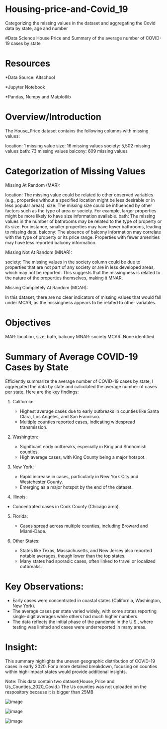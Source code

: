 # Housing-price-and-Covid_19
Categorizing the missing values in the dataset and aggregating the Covid data by state, age and number 

#Data Science House Price and Summary of the average number of COVID-19 cases by state

# Resources

*Data Source: Altschool

*Jupyter Notebook

*Pandas, Numpy and Matplotlib

# Overview/Introduction

The House_Price dataset contains the following columns with missing values:

location: 1 missing value
size: 16 missing values
society: 5,502 missing values
bath: 73 missing values
balcony: 609 missing values

# Categorization of Missing Values

Missing At Random (MAR):

location: The missing value could be related to other observed variables (e.g., properties without a specified location might be less desirable or in less popular areas).
size: The missing size could be influenced by other factors such as the type of area or society. For example, larger properties might be more likely to have size information available.
bath: The missing values in the number of bathrooms may be related to the type of property or its size. For instance, smaller properties may have fewer bathrooms, leading to missing data.
balcony: The absence of balcony information may correlate with the type of property or its price range. Properties with fewer amenities may have less reported balcony information.

Missing Not At Random (MNAR):

society: The missing values in the society column could be due to properties that are not part of any society or are in less developed areas, which may not be reported. This suggests that the missingness is related to the nature of the properties themselves, making it MNAR.

Missing Completely At Random (MCAR):

In this dataset, there are no clear indicators of missing values that would fall under MCAR, as the missingness appears to be related to other variables.

# Objectives

MAR: location, size, bath, balcony
MNAR: society
MCAR: None identified

# Summary of Average COVID-19 Cases by State

Efficiently summarize the average number of COVID-19 cases by state, I aggregated the data by state and calculated the average number of cases per state. Here are the key findings:

1. California:  
   - Highest average cases due to early outbreaks in counties like Santa Clara, Los Angeles, and San Francisco.  
   - Multiple counties reported cases, indicating widespread transmission.  

2. Washington:  
   - Significant early outbreaks, especially in King and Snohomish counties.  
   - High average cases, with King County being a major hotspot.  

3. New York:  
   - Rapid increase in cases, particularly in New York City and Westchester County.  
   - Emerging as a major hotspot by the end of the dataset.  

4.  Illinois:  
   - Concentrated cases in Cook County (Chicago area).  

5. Florida:  
   - Cases spread across multiple counties, including Broward and Miami-Dade.  

6. Other States:  
   - States like Texas, Massachusetts, and New Jersey also reported notable averages, though lower than the top states.  
   - Many states had sporadic cases, often linked to travel or localized outbreaks.  

# Key Observations:
- Early cases were concentrated in coastal states (California, Washington, New York).  
- The average cases per state varied widely, with some states reporting single-digit averages while others had much higher numbers.  
- The data reflects the initial phase of the pandemic in the U.S., where testing was limited and cases were underreported in many areas.  
# Insight:
This summary highlights the uneven geographic distribution of COVID-19 cases in early 2020. For a more detailed breakdown, focusing on counties within high-impact states would provide additional insights.  

Note: This data contain two dataset(House_Price and Us_Counties_2020_Covid.) The Us counties was not uploaded on the respository because it is bigger than 25MB 

![image](https://github.com/user-attachments/assets/78e98ee3-3417-4afb-9cdf-bfa05c14f5ff)

![image](https://github.com/user-attachments/assets/87d3b059-e293-4fce-a888-b0f27b491759)

![image](https://github.com/user-attachments/assets/aa628299-ed3c-47f8-8436-681419e2100a)


